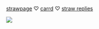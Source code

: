 

[strawpage](https://arminsu.straw.page/) ‪♡ [carrd](https://arrlertt.carrd.co/) ‪♡ [straw replies](https://jazzyarlert.straw.page/)


![](https://cdn.cdnstep.com/eFElt5N5NYdwUYTRkmHo/7.png)





 
 
 

